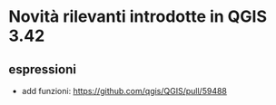 # Novità rilevanti introdotte in QGIS 3.42

## espressioni

- add funzioni: <https://github.com/qgis/QGIS/pull/59488>




